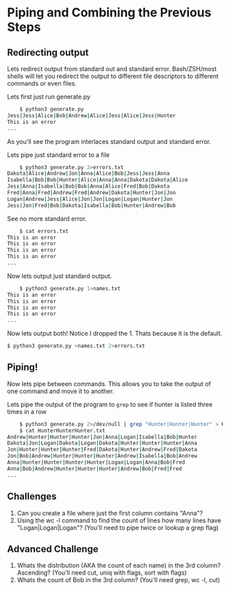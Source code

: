 # Piping and Combining the Previous Steps

## Redirecting output

Lets redirect output from standard out and standard error. Bash/ZSH/most shells will let you redirect the output to different file descriptors to different commands or even files.

Lets first just run generate.py

```bash
    $ python3 generate.py 
Jess|Jess|Alice|Bob|Andrew|Alice|Jess|Alice|Jess|Hunter
This is an error
...
```

As you'll see the program interlaces standard output and standard error.

Lets pipe just standard error to a file

```bash
    $ python3 generate.py 2>errors.txt
Dakota|Alice|Andrew|Jon|Anna|Alice|Bob|Jess|Jess|Anna
Isabella|Bob|Bob|Hunter|Alice|Anna|Anna|Dakota|Dakota|Alice
Jess|Anna|Isabella|Bob|Bob|Anna|Alice|Fred|Bob|Dakota
Fred|Anna|Fred|Andrew|Fred|Andrew|Dakota|Hunter|Jon|Jon
Logan|Andrew|Jess|Alice|Jon|Jon|Logan|Logan|Hunter|Jon
Jess|Jon|Fred|Bob|Dakota|Isabella|Bob|Hunter|Andrew|Bob
```

See no more standard error.

```bash
    $ cat errors.txt
This is an error
This is an error
This is an error
This is an error
...
```

Now lets output just standard output. 
```bash
    $ python3 generate.py 1>names.txt
This is an error
This is an error
This is an error
This is an error
...
```

Now lets output both! Notice I dropped the 1. Thats because it is the default.

```bash
$ python3 generate.py >names.txt 2>errors.txt
```

## Piping!

Now lets pipe between commands. This allows you to take the output of one command and move it to another.

Lets pipe the output of the program to `grep` to see if hunter is listed three times in a row

```bash
    $ python3 generate.py 2>/dev/null | grep "Hunter|Hunter|Hunter" > HunterHunterHunter.txt
    $ cat HunterHunterHunter.txt
Andrew|Hunter|Hunter|Hunter|Jon|Anna|Logan|Isabella|Bob|Hunter
Dakota|Jon|Logan|Dakota|Logan|Dakota|Hunter|Hunter|Hunter|Anna
Jon|Hunter|Hunter|Hunter|Fred|Dakota|Hunter|Andrew|Fred|Dakota
Jon|Bob|Andrew|Hunter|Hunter|Hunter|Andrew|Isabella|Bob|Andrew
Anna|Hunter|Hunter|Hunter|Hunter|Logan|Logan|Anna|Bob|Fred
Anna|Bob|Andrew|Hunter|Hunter|Hunter|Andrew|Bob|Fred|Fred
...
```

## Challenges

1. Can you create a file where just the first column contains "Anna"?
2. Using the wc -l command to find the count of lines how many lines have "Logan|Logan|Logan"? (You'll need to pipe twice or lookup a grep flag)

## Advanced Challenge

1. Whats the distribution (AKA the count of each name) in the 3rd column? Ascending? (You'll need cut, uniq with flags, sort with flags)
2. Whats the count of Bob in the 3rd column? (You'll need grep, wc -l, cut)
